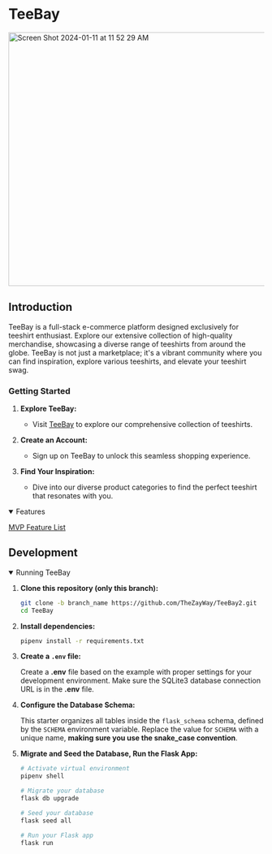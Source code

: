 # TeeBay

<img height="500" width="1000" alt="Screen Shot 2024-01-11 at 11 52 29 AM" src="https://github.com/TheZayWay/TeeBay2/assets/121142977/5028eabc-60c7-4e9c-bb0d-49797e1c9d3a">


## Introduction

TeeBay is a full-stack e-commerce platform designed exclusively for teeshirt enthusiast. Explore our extensive collection of high-quality merchandise, showcasing a diverse range of teeshirts from around the globe. TeeBay is not just a marketplace; it's a vibrant community where you can find inspiration, explore various teeshirts, and elevate your teeshirt swag.

### Getting Started

1. **Explore TeeBay:**
   - Visit [TeeBay](https://teebay2.onrender.com/) to explore our comprehensive collection of teeshirts.

2. **Create an Account:**
   - Sign up on TeeBay to unlock this seamless shopping experience.

3. **Find Your Inspiration:**
   - Dive into our diverse product categories to find the perfect teeshirt that resonates with you.


<details open>
  <summary>Features</summary>
  
   
   [MVP Feature List](https://github.com/TheZayWay/TeeBay2/wiki/MVP-Feature-List)
</details>

## Development
<details open>
  <summary>Running TeeBay</summary>
  
   1. **Clone this repository (only this branch):**

      ```bash
      git clone -b branch_name https://github.com/TheZayWay/TeeBay2.git
      cd TeeBay
      ```

  2. **Install dependencies:**

      ```bash
      pipenv install -r requirements.txt
      ```

  3. **Create a `.env` file:**

      Create a **.env** file based on the example with proper settings for your development environment. Make sure the SQLite3 database connection URL is in the **.env** file.

  4. **Configure the Database Schema:**

      This starter organizes all tables inside the `flask_schema` schema, defined by the `SCHEMA` environment variable. Replace the value for `SCHEMA` with a unique name, **making sure you use the snake_case convention**.

  5. **Migrate and Seed the Database, Run the Flask App:**

      ```bash
      # Activate virtual environment
      pipenv shell

      # Migrate your database
      flask db upgrade

      # Seed your database
      flask seed all

      # Run your Flask app
      flask run
      ```

</details>
